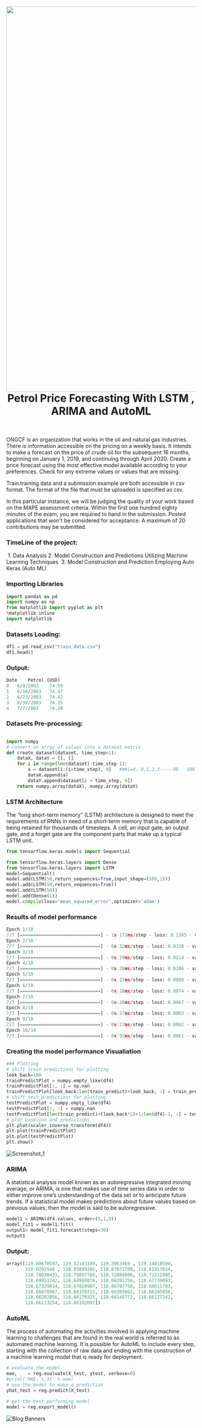 <div align="center">
       <h1> <img src="https://user-images.githubusercontent.com/56669333/236429066-330214f0-6c3c-46f3-b482-43dc34ab0eb2.png" width="1024px"><br/>Petrol Price Forecasting With LSTM ,  ARIMA and AutoML</h1>
     </div>
<p align="center"> <a href="https://github.com/ahammadmejbah" target="_blank"><img alt="" src="https://img.shields.io/badge/Website-EA4C89?style=normal&logo=dribbble&logoColor=white" style="vertical-align:center" /></a> <a href="https://twitter.com/ahammadmejbah" target="_blank"><img alt="" src="https://img.shields.io/badge/Twitter-1DA1F2?style=normal&logo=twitter&logoColor=white" style="vertical-align:center" /></a> <a href="https://www.facebook.com/ahammadmejbah" target="_blank"><img alt="" src="https://img.shields.io/badge/Facebook-1877F2?style=normal&logo=facebook&logoColor=white" style="vertical-align:center" /></a> <a href="https://www.instagram.com/ahammadmejbah/" target="_blank"><img alt="" src="https://img.shields.io/badge/Instagram-E4405F?style=normal&logo=instagram&logoColor=white" style="vertical-align:center" /></a> <a href="https://www.linkedin.com/in/ahammadmejbah/}" target="_blank"><img alt="" src="https://img.shields.io/badge/LinkedIn-0077B5?style=normal&logo=linkedin&logoColor=white" style="vertical-align:center" /></a> </p>

ONGCF is an organization that works in the oil and natural gas industries. There is information accessible on the pricing on a weekly basis. It intends to make a forecast on the price of crude oil for the subsequent 16 months, beginning on January 1, 2019, and continuing through April 2020. Create a price forecast using the most effective model available according to your preferences. Check for any extreme values or values that are missing.

Train.training data and a submission example are both accessible in csv format. The format of the file that must be uploaded is specified as csv.

In this particular instance, we will be judging the quality of your work based on the MAPE assessment criteria. Within the first one hundred eighty minutes of the exam, you are required to hand in the submission. Posted applications that won't be considered for acceptance. A maximum of 20 contributions may be submitted.

    
### TimeLine of the project:
 1. Data Analysis
 2. Model Construction and Predictions Utilizing Machine Learning Techniques
 3. Model Construction and Prediction Employing Auto Keras (Auto ML)
 
 
 ### Importing Libraries
 
 ``` python
 import pandas as pd
import numpy as np
from matplotlib import pyplot as plt
%matplotlib inline
import matplotlib
 
 ```

### Datasets Loading: 
``` Python
df1 = pd.read_csv("train_data.csv")
df1.head()
```

### Output: 

``` python
Date	Petrol (USD)
0	6/9/2003	74.59
1	6/16/2003	74.47
2	6/23/2003	74.42
3	6/30/2003	74.35
4	7/7/2003	74.28
```

### Datasets Pre-processing:

``` python

import numpy
# convert an array of values into a dataset matrix
def create_dataset(dataset, time_step=1):
	dataX, dataY = [], []
	for i in range(len(dataset)-time_step-1):
		a = dataset[i:(i+time_step), 0]   ###i=0, 0,1,2,3-----99   100
		dataX.append(a)
		dataY.append(dataset[i + time_step, 0])
	return numpy.array(dataX), numpy.array(dataY)
```

### LSTM Architecture
The “long short-term memory” (LSTM) architecture is designed to meet the requirements of RNNs in need of a short-term memory that is capable of being retained for thousands of timesteps. A cell, an input gate, an output gate, and a forget gate are the component parts that make up a typical LSTM unit.


``` python
from tensorflow.keras.models import Sequential

from tensorflow.keras.layers import Dense
from tensorflow.keras.layers import LSTM
model=Sequential()
model.add(LSTM(50,return_sequences=True,input_shape=(100,1)))
model.add(LSTM(50,return_sequences=True))
model.add(LSTM(50))
model.add(Dense(1))
model.compile(loss='mean_squared_error',optimizer='adam')

```

### Results of model performance

``` python
Epoch 1/10
7/7 [==============================] - 1s 172ms/step - loss: 0.1365 - val_loss: 0.0748
Epoch 2/10
7/7 [==============================] - 0s 32ms/step - loss: 0.0320 - val_loss: 0.0154
Epoch 3/10
7/7 [==============================] - 0s 29ms/step - loss: 0.0214 - val_loss: 0.0042
Epoch 4/10
7/7 [==============================] - 0s 26ms/step - loss: 0.0106 - val_loss: 0.0085
Epoch 5/10
7/7 [==============================] - 0s 27ms/step - loss: 0.0088 - val_loss: 0.0040
Epoch 6/10
7/7 [==============================] - 0s 28ms/step - loss: 0.0074 - val_loss: 0.0049
Epoch 7/10
7/7 [==============================] - 0s 28ms/step - loss: 0.0067 - val_loss: 0.0032
Epoch 8/10
7/7 [==============================] - 0s 27ms/step - loss: 0.0063 - val_loss: 0.0035
Epoch 9/10
7/7 [==============================] - 0s 27ms/step - loss: 0.0062 - val_loss: 0.0031
Epoch 10/10
7/7 [==============================] - 0s 32ms/step - loss: 0.0061 - val_loss: 0.0031
```

### Creating the model performance Visualiation

``` python
### Plotting
# shift train predictions for plotting
look_back=100
trainPredictPlot = numpy.empty_like(df4)
trainPredictPlot[:, :] = np.nan
trainPredictPlot[look_back:len(train_predict)+look_back, :] = train_predict
# shift test predictions for plotting
testPredictPlot = numpy.empty_like(df4)
testPredictPlot[:, :] = numpy.nan
testPredictPlot[len(train_predict)+(look_back*2)+1:len(df4)-1, :] = test_predict
# plot baseline and predictions
plt.plot(scaler.inverse_transform(df4))
plt.plot(trainPredictPlot)
plt.plot(testPredictPlot)
plt.show()
```

![Screenshot_1](https://user-images.githubusercontent.com/56669333/236427534-eba3ef04-f84d-4dd8-8c0c-dbaeb50cbf52.png)

### ARIMA
A statistical analysis model known as an autoregressive integrated moving average, or ARIMA, is one that makes use of time series data in order to either improve one’s understanding of the data set or to anticipate future trends. If a statistical model makes predictions about future values based on previous values, then the model is said to be autoregressive.

``` python
model1 = ARIMA(df4.values, order=(5,1,0))
model_fit1 = model1.fit()
output1= model_fit1.forecast(steps=30)
output1
```
### Output: 

``` python
array([119.80670597, 119.52143349, 119.3063469 , 119.14818594,
       119.0292548 , 118.93899202, 118.87071709, 118.81917614,
       118.78030433, 118.75097704, 118.72884006, 118.71212995,
       118.69951742, 118.68999816, 118.68281356, 118.67739093,
       118.67329814, 118.67020907, 118.66787756, 118.66611783,
       118.66478967, 118.66378722, 118.66303062, 118.66245956,
       118.66202856, 118.66170325, 118.66145772, 118.66127241,
       118.66113254, 118.66102697])
```

### AutoML
The process of automating the activities involved in applying machine learning to challenges that are found in the real world is referred to as automated machine learning. It is possible for AutoML to include every step, starting with the collection of raw data and ending with the construction of a machine learning model that is ready for deployment.

``` python
# evaluate the model
mae, _  = reg.evaluate(X_test, ytest, verbose=0)
#print('MAE: %.3f' % mae)
# use the model to make a prediction
yhat_test = reg.predict(X_test)

# get the best performing model
model = reg.export_model()
```

![Blog Banners](https://user-images.githubusercontent.com/56669333/236429066-330214f0-6c3c-46f3-b482-43dc34ab0eb2.png)



